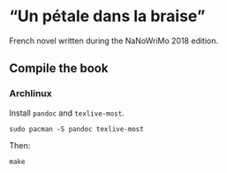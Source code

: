 # “Un pétale dans la braise”

French novel written during the NaNoWriMo 2018 edition.

## Compile the book

### Archlinux

Install `pandoc` and `texlive-most`.

```
sudo pacman -S pandoc texlive-most
```

Then:

```
make
```
